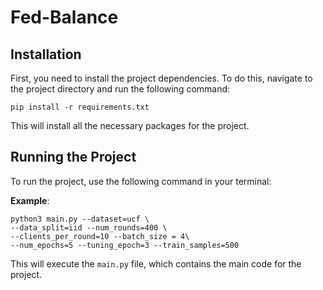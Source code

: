 # Fed-Balance





## Installation

First, you need to install the project dependencies. To do this, navigate to the project directory and run the following command:

```
pip install -r requirements.txt
```

This will install all the necessary packages for the project.

## Running the Project

To run the project, use the following command in your terminal:

**Example**: 
```
python3 main.py --dataset=ucf \
--data_split=iid --num_rounds=400 \
--clients_per_round=10 --batch_size = 4\
--num_epochs=5 --tuning_epoch=3 --train_samples=500
```

This will execute the `main.py` file, which contains the main code for the project. 



